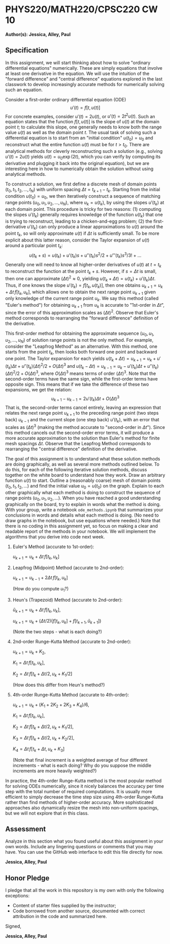 # PHYS220/MATH220/CPSC220 CW 10

**Author(s):** **Jessica, Alley, Paul**

## Specification

In this assignment, we will start thinking about how to solve "ordinary differential equations" numerically. These are simply equations that involve at least one derivative in the equation. We will use the intuition of the "forward difference" and "central difference" equations explored in the last classwork to develop increasingly accurate methods for numerically solving such an equation.

Consider a first-order ordinary differential equation (ODE) $$u'(t) = f[t, u(t)]$$ For concrete examples, consider $u'(t) = 2 u(t)$, or $u'(t) = 2t^2u(t)$. Such an equation states that the function $f[t, u(t)]$ is the slope of $u(t)$ at the domain point $t$; to calculate this slope, one generally needs to know both the range value $u(t)$ as well as the domain point $t$. The usual task of solving such a differential equation is to start from an "initial condition" $u(t_0) = u_0$ and reconstruct what the entire function $u(t)$ must be for $t>t_0$. There are analytical methods for cleverly reconstructing such a solution (e.g., solving $u'(t) = 2u(t)$ yields $u(t) = u_0 \exp(2 t)$, which you can verify by computing its derivative and plugging it back into the original equation), but we are interesting here in how to numerically obtain the solution without using analytical methods.

To construct a solution, we first define a discrete mesh of domain points $(t_0, t_1, t_2, ..., t_N)$ with uniform spacing $\Delta t = t_{k+1} - t_k$. Starting from the initial condition $u(t_0) = u_0$, we then iteratively construct a sequence of matching range points $(u_0, u_1, u_2, ..., u_N)$, where $u_k = u(t_k)$, by using the slopes $u'(t_k)$ at each domain point. This procedure is tricky for two reasons: (1) computing the slopes $u'(t_k)$ generally requires knowledge of the function $u(t_k)$ that one is trying to reconstruct, leading to a chicken-and-egg problem; (2) the first-derivative $u'(t_k)$ can only produce a linear approximations to $u(t)$ around the point $t_k$, so will only approximate $u(t)$ if $\Delta t$ is sufficiently small. To be more explicit about this latter reason, consider the Taylor expansion of $u(t)$ around a particular point $t_k$: $$u(t_k + s) = u(t_k) + u'(t_k)s + u''(t_k)s^2/2 + u'''(t_k)s^3/3! + ...$$ Generally one will need to know all higher-order derivatives of $u(t)$ at $t=t_k$ to reconstruct the function at the point $t_k + s$. However, if $s=\Delta t$ is small, then one can approximate $(\Delta t)^2 \approx 0$, yielding $u(t_k + \Delta t) = u(t_k) + u'(t_k)\Delta t$. Thus, if one knows the slope $u'(t_k) = f[t_k, u(t_k)]$, then one obtains $u_{k+1} = u_k + \Delta t\, f[t_k, u_k]$, which allows one to obtain the next range point $u_{k+1}$ given only knowledge of the current range point $u_k$. We say this method (called "Euler's method") for obtaining $u_{k+1}$ from $u_k$ is accurate to "1st-order in $\Delta t$", since the error of this approximation scales as $(\Delta t)^2$. Observe that Euler's method corresponds to rearranging the "forward difference" definition of the derivative.

This first-order method for obtaining the approximate sequence $(u_0, u_1, u_2, ..., u_N)$ of solution range points is not the only method. For example, consider the "Leapfrog Method" as an alternative. With this method, one starts from the point $t_k$, then looks both forward one point and backward one point. The Taylor expansion for each yields $u(t_k + \Delta t) = u_{k+1} = u_k + u'(t_k)\Delta t + u''(t_k)(\Delta t)^2/2 + O(\Delta t)^3$ and $u(t_k - \Delta t) = u_{k-1} = u_k - u'(t_k)\Delta t + u''(t_k)(\Delta t)^2/2 + O(\Delta t)^3$, where $O(\Delta t)^3$ means terms of order $(\Delta t)^3$. Note that the second-order terms have the same sign, while the first-order terms have opposite sign. This means that if we take the difference of these two expansions, we get the relation: $$u_{k+1} - u_{k-1} = 2u'(t_k)\Delta t + O(\Delta t)^3$$
That is, the second-order terms cancel entirely, leaving an expression that relates the next range point $u_{k+1}$ to the preceding range point (two steps back) $u_{k-1}$ and the current slope (one step back) $u'(t_k)$, with an error that scales as $(\Delta t)^3$ (making the method accurate to "second-order in $\Delta t$"). Since this method cancels out the second-order error terms, it will produce a more accurate approximation to the solution than Euler's method for finite mesh spacings $\Delta t$. Observe that the Leapfrog Method corresponds to rearranging the "central difference" definition of the derivative.

The goal of this assignment is to understand what these solution methods are doing graphically, as well as several more methods outlined below. To do this, for each of the following iterative solution methods, discuss together on the white board to understand how they work. Draw an arbitrary function $u(t)$ to start. Outline a (reasonably coarse) mesh of domain points $(t_0, t_1, t_2, ...)$ and find the initial value $u_0 = u(t_0)$ on the graph. Explain to each other graphically what each method is doing to construct the sequence of range points $(u_0, u_1, u_2, ...)$. When you have reached a good understanding graphically on the board, try to explain in words what the method is doing. With your group, write a notebook ```ode_methods.ipynb``` that summarizes your conclusions in words and details what each method is doing. (No need to draw graphs in the notebook, but use equations where needed.) Note that there is no coding in this assignment yet, so focus on making a clear and readable report of the methods in your notebook. We will implement the algorithms that you derive into code next week. 

1. Euler's Method (accurate to 1st-order):
   
   $u_{k+1} = u_k + \Delta t\, f[t_k, u_k]$
1. Leapfrog (Midpoint) Method (accurate to 2nd-order):
   
   $u_{k+1} = u_{k-1} + 2\Delta t\, f[t_k, u_k]$
   
   (How do you compute $u_1$?)
1. Heun's (Trapezoid) Method (accurate to 2nd-order):
   
   $\tilde{u}_{k+1} = u_k + \Delta t\, f[t_k, u_k]$, 
   
   $u_{k+1} = u_k + (\Delta t/2)(f[t_k, u_k] + f[t_{k+1}, \tilde{u}_{k+1}])$  
   
   (Note the two steps - what is each doing?)
1. 2nd-order Runge-Kutta Method (accurate to 2nd-order):
   
   $u_{k+1} = u_k + K_2$, 
   
   $K_1 = \Delta t\, f[t_k, u_k]$, 
   
   $K_2 = \Delta t\, f[t_k + \Delta t/2, u_k + K_1/2]$  
   
   (How does this differ from Heun's method?)
1. 4th-order Runge-Kutta Method (accurate to 4th-order):
   
   $u_{k+1} = u_k + (K_1 + 2K_2 + 2K_3 + K_4)/6$, 
   
   $K_1 = \Delta t\,f[t_k,u_k]$, 
   
   $K_2 = \Delta t\, f[t_k + \Delta t/2, u_k + K_1/2]$, 
   
   $K_3 = \Delta t\, f[t_k + \Delta t/2, u_k + K_2/2]$, 
   
   $K_4 = \Delta t\,f[t_k + \Delta t, u_k + K_3]$  
   
   (Note that final increment is a weighted average of four different increments - what is each doing? Why do you suppose the middle increments are more heavily weighted?)

In practice, the 4th-order Runge-Kutta method is the most popular method for solving ODEs numerically, since it nicely balances the accuracy per time step with the total number of required computations. It is usually more efficient to simply decrease the time step size using 4th-order Runge-Kutta rather than find methods of higher-order accuracy. More sophisticated approaches also dynamically resize the mesh into non-uniform spacings, but we will not explore that in this class.

## Assessment

Analyze in this section what you found useful about this assignment in your own words. Include any lingering questions or comments that you may have. You can use the GitHub web interface to edit this file directly for now.

**Jessica, Alley, Paul**

## Honor Pledge

I pledge that all the work in this repository is my own with only the following exceptions:

* Content of starter files supplied by the instructor;
* Code borrowed from another source, documented with correct attribution in the code and summarized here.

Signed,

**Jessica, Alley, Paul**
